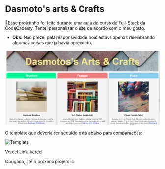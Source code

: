 # Dasmoto's arts & Crafts

👾Esse projetinho foi feito durante uma aula do curso de Full-Stack da CodeCademy. Tentei personalizar o site de acordo com o meu gosto. 

- **Obs:** Não prezei pela responsividade pois estava apenas relembrando algumas coisas que já havia aprendido.

![ preview](./Assets/preview.png)

O template que deveria ser seguido está abaixo para comparações:

![Template](.Assets/template.png)

Vercel Link: [vercel](https://exemplo.com/)

Obrigada, até o próximo projeto!☺️
